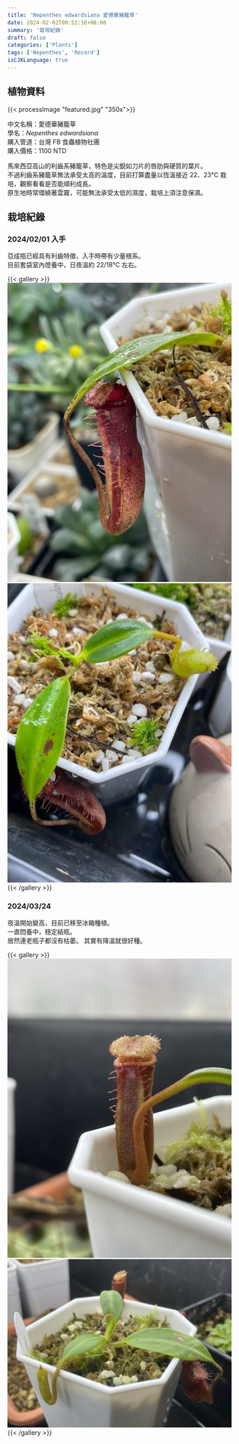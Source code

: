 ```yaml
---
title: 'Nepenthes edwardsiana 愛德華豬籠草'
date: 2024-02-02T00:52:16+08:00
summary: '栽培紀錄'
draft: false
categories: ['Plants']
tags: ['Nepenthes', 'Record']
isCJKLanguage: true
---
```


## 植物資料

{{< processImage "featured.jpg" "350x">}}

中文名稱：愛德華豬籠草  
學名：*Nepenthes edwardsiana*  
購入管道：台灣 FB 食蟲植物社團  
購入價格：1100 NTD  

馬來西亞高山的利齒系豬籠草，特色是尖銳如刀片的唇肋與硬質的葉片。  
不過利齒系豬籠草無法承受太高的溫度，目前打算盡量以恆溫接近 22、23℃ 栽培，觀察看看是否能順利成長。  
原生地時常環繞著雲霧，可能無法承受太低的濕度，栽培上須注意保濕。  

## 栽培紀錄

### 2024/02/01 入手

亞成瓶已經具有利齒特徵，入手時帶有少量根系。  
目前套袋室內燈養中，日夜溫約 22/18℃ 左右。  

{{< gallery >}}
  <img src="./images/2024-02-01(1).jpg" class="grid-w50">
  <img src="./images/2024-02-01(2).jpg" class="grid-w50">
{{< /gallery >}}

### 2024/03/24

夜溫開始變高，目前已移至冰箱種植。  
一直悶養中，穩定結瓶。  
居然連老瓶子都沒有枯萎。
其實有降溫就很好種。  

{{< gallery >}}
  <img src="./images/2024-03-24(1).jpg" class="grid-w50">
  <img src="./images/2024-03-24(2).jpg" class="grid-w50">
{{< /gallery >}}
